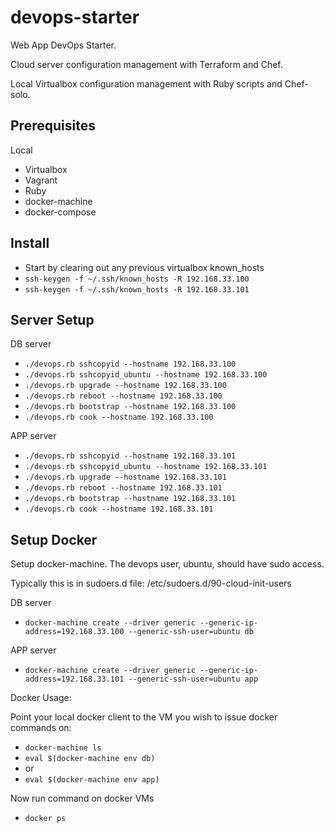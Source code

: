 # devops-starter

Web App DevOps Starter.

Cloud server configuration management with Terraform and Chef.

Local Virtualbox configuration management with Ruby scripts and Chef-solo.

## Prerequisites

Local

- Virtualbox
- Vagrant
- Ruby
- docker-machine
- docker-compose

## Install

- Start by clearing out any previous virtualbox known_hosts
- `ssh-keygen -f ~/.ssh/known_hosts -R 192.168.33.100`
- `ssh-keygen -f ~/.ssh/known_hosts -R 192.168.33.101`

## Server Setup

DB server

- `./devops.rb sshcopyid --hostname 192.168.33.100`
- `./devops.rb sshcopyid_ubuntu --hostname 192.168.33.100`
- `./devops.rb upgrade --hostname 192.168.33.100`
- `./devops.rb reboot --hostname 192.168.33.100`
- `./devops.rb bootstrap --hostname 192.168.33.100`
- `./devops.rb cook --hostname 192.168.33.100`

APP server

- `./devops.rb sshcopyid --hostname 192.168.33.101`
- `./devops.rb sshcopyid_ubuntu --hostname 192.168.33.101`
- `./devops.rb upgrade --hostname 192.168.33.101`
- `./devops.rb reboot --hostname 192.168.33.101`
- `./devops.rb bootstrap --hostname 192.168.33.101`
- `./devops.rb cook --hostname 192.168.33.101`

## Setup Docker

Setup docker-machine. The devops user, ubuntu, should have sudo access.

Typically this is in sudoers.d file: /etc/sudoers.d/90-cloud-init-users

DB server

- `docker-machine create --driver generic --generic-ip-address=192.168.33.100 --generic-ssh-user=ubuntu db`

APP server

- `docker-machine create --driver generic --generic-ip-address=192.168.33.101 --generic-ssh-user=ubuntu app`

Docker Usage:

Point your local docker client to the VM you wish to issue docker commands on:

- `docker-machine ls`
- `eval $(docker-machine env db)`
- or
- `eval $(docker-machine env app)`

Now run command on docker VMs

- `docker ps`

